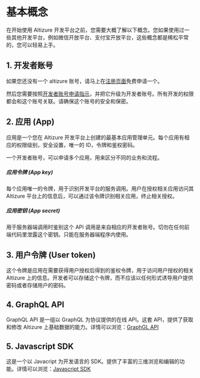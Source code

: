 # 基本概念

在开始使用 Altizure 开发平台之前，您需要大概了解以下概念。您如果使用过一些其他开发平台，例如微信开放平台、支付宝开放平台，这些概念都是稀松平常的，您可以轻易上手。

## 1. 开发者账号

如果您还没有一个 altizure 账号，请马上在[注册页面](https://www.altizure.cn/signup/china?lang=zh-cn)免费申请一个。

然后您需要按照[开发者账号申请指示](dev-account.md)，并把它升级为开发者账号。所有开发的权限都会和这个账号关联。请确保这个账号的安全和保密。


## 2. 应用 (App)

应用是一个您在 Altizure 开发平台上创建的最基本应用管理单元。每个应用有相应的权限级别，安全设置，唯一的 ID，令牌和鉴权密码。

一个开发者账号，可以申请多个应用，用来区分不同的业务和流程。

##### 应用令牌 (App key)

每个应用唯一的令牌，用于识别开发平台的服务调用。用户在授权相关应用访问其 Altizure 平台上的信息后，可以通过该令牌识别相关应用，终止相关授权。

##### 应用密钥 (App secret)

用于服务器端调用时鉴别这个 API 调用是来自相应的开发者账号。切勿在任何前端代码里泄露这个密钥。只能在服务器端程序内使用。


## 3. 用户令牌 (User token)

这个令牌是应用在需要获得用户授权后得到的鉴权令牌，用于访问用户授权的相关 Altizure 上的信息。开发者可以存储这个令牌，而不应该以任何形式诱导用户提供密码或者存储用户的密码。


## 4. GraphQL API

GraphQL API 是一组以 GraphQL 为协议提供的在线 API。这套 API，提供了获取和修改 Altizure 上基础数据的能力。详情可以浏览：[GraphGL API](api.md)

## 5. Javascript SDK

这是一个以 Javacript 为开发语言的 SDK。提供了丰富的三维浏览和编辑的功能。详情可以浏览：[Javascript SDK](jssdk.md)
